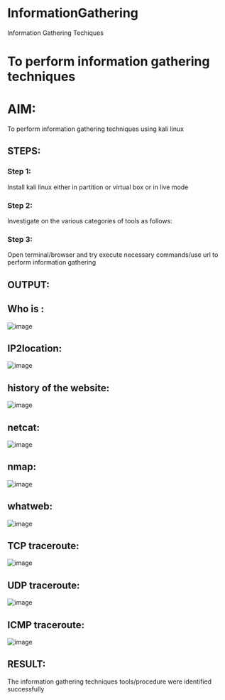 # InformationGathering
Information Gathering Techiques

# To perform information gathering techniques

# AIM:

To perform information gathering techniques using kali linux 

## STEPS:

### Step 1:

Install kali linux either in partition or virtual box or in live mode

### Step 2:

Investigate on the various categories of tools as follows:

### Step 3:
Open terminal/browser and try execute necessary commands/use url to perform information gathering


## OUTPUT:
## Who is :
![image](https://github.com/user-attachments/assets/acf0d15b-f375-418e-ad7b-a72fdf580636)
## IP2location:
![image](https://github.com/user-attachments/assets/b7486382-89ff-4b89-a068-38806a0b7d60)
## history of the website:
![image](https://github.com/user-attachments/assets/71a51fa8-a105-4a1e-be02-9b6106864e7e)
## netcat:
![image](https://github.com/user-attachments/assets/be8f813d-0de1-462b-b5c2-28e7416452a1)
## nmap:
![image](https://github.com/user-attachments/assets/404fbb80-4e1f-4b92-aff3-636563fceb61)

## whatweb: 
![image](https://github.com/user-attachments/assets/78c6b79c-7bed-4349-aa47-b5be3b57c4f2)

## TCP traceroute:
![image](https://github.com/user-attachments/assets/3f8228ee-bc17-41f7-ae5f-e964ebdf9093)

## UDP traceroute:
![image](https://github.com/user-attachments/assets/33090bf4-9c57-4190-8af3-782c9dc93b3b)

## ICMP traceroute:
![image](https://github.com/user-attachments/assets/d75c0ee8-f72d-47d3-9bcf-22d71127c60f)


## RESULT:
The information gathering techniques tools/procedure were  identified successfully
